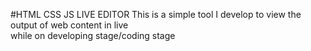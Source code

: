 #HTML CSS JS LIVE EDITOR 
This is a simple tool I develop to view the output of web content in live <br/> 
while on developing stage/coding stage
